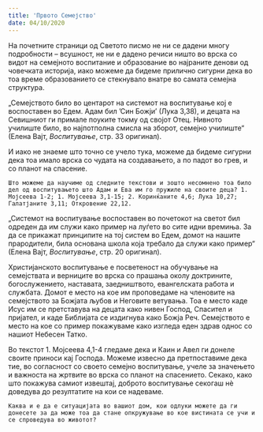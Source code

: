 ```yaml
---
title: 'Првото Семејство'
date: 04/10/2020
---
```


На почетните страници од Светото писмо не ни се дадени многу подробности – всушност, не ни е дадено речиси ништо во врска со видот на семејното воспитание и образование во најраните денови од човечката историја, иако можеме да бидеме прилично сигурни дека во тоа време образованието се стекнувало внатре во самата семејна структура.

„Семејството било во центарот на системот на воспитување кој е воспоставен во Едем. Адам бил ’Син Божји’ (Лука 3,38), и децата на Севишниот ги примале поуките токму од својот Отец. Нивното училиште било, во најпотполна смисла на зборот, семејно училиште“ (Елена Вајт, *Воспитување*, стр. 33 оригинал).

И иако не знаеме што точно се учело тука, можеме да бидеме сигурни дека тоа имало врска со чудата на создавањето, а по падот во грев, и со планот на спасение.

`Што можеме да научиме од следните текстови и зошто несомнено тоа било дел од воспитувањето што Адам и Ева им го пружиле на своите деца? 1. Мојсеева 1-2; 1. Мојсеева 3,1-15; 2. Коринќаните 4,6; Лука 10,27; Галатјаните 3,11; Откровение 22,12.`

„Системот на воспитување воспоставен во почетокот на светот бил одреден да им служи како пример на луѓето во сите идни времиња. За да се прикажат принципите на тој систем во Едем, домот на нашите прародители, била основана школа која требало да служи како пример“ (Елена Вајт, *Воспитување*, стр. 20 оригинал).

Христијанското воспитување е посветеност на обучување на семејствата и верниците во врска со прашања околу доктрините, богослужението, наставата, заедништвото, евангелската работа и службата. Домот е место на кое им проповедаме на членовите на семејството за Божјата љубов и Неговите ветувања. Тоа е место каде Исус им се претставува на децата како нивен Господ, Спасител и пријател, и каде Библијата се издигнува како Божја Реч. Семејството е место на кое со пример покажуваме како изгледа еден здрав однос со нашиот Небесен Татко.

Во текстот 1. Мојсеева 4,1-4 гледаме дека и Каин и Авел ги донеле своите приноси кај Господа. Можеме извесно да претпоставиме дека тие, во согласност со своето семејно воспитување, учеле за значењето и важноста на жртвите во врска со планот на спасението. Секако, како што покажува самиот извештај, доброто воспитување секогаш нѐ доведува до резултатите на кои се надеваме.

`Каква и е да е ситуацијата во вашиот дом, кои одлуки можете да ги донесете за да може тоа да стане опкружување во кое вистината се учи и се спроведува во животот?`
